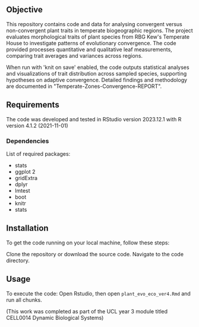 ## Objective
This repository contains code and data for analysing convergent versus non-convergent plant traits in temperate biogeographic regions. The project evaluates morphological traits of plant species from RBG Kew's Temperate House to investigate patterns of evolutionary convergence. The code provided processes quantitative and qualitative leaf measurements, comparing trait averages and variances across regions.

When run with 'knit on save' enabled, the code outputs statistical analyses and visualizations of trait distribution across sampled species, supporting hypotheses on adaptive convergence. Detailed findings and methodology are documented in "Temperate-Zones-Convergence-REPORT".

## Requirements
The code was developed and tested in RStudio version 2023.12.1 with R version 4.1.2 (2021-11-01)

### Dependencies
List of required packages:

- stats
- ggplot 2
- gridExtra
- dplyr
- lmtest
- boot
- knitr
- stats

## Installation
To get the code running on your local machine, follow these steps:

Clone the repository or download the source code.
Navigate to the code directory.

## Usage
To execute the code: Open Rstudio, then open `plant_evo_eco_ver4.Rmd` and run all chunks.

(This work was completed as part of the UCL year 3 module titled CELL0014 Dynamic Biological Systems)